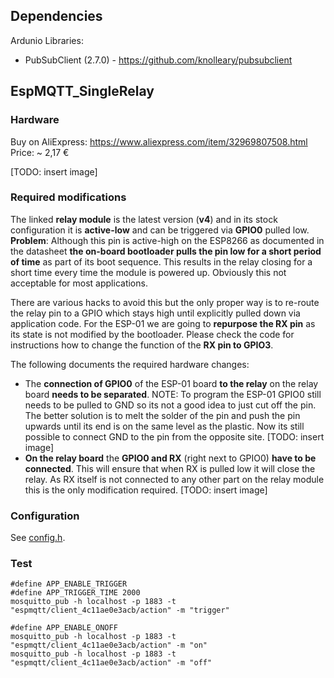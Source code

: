 ## Dependencies
Ardunio Libraries:
 * PubSubClient (2.7.0) - https://github.com/knolleary/pubsubclient

## EspMQTT_SingleRelay
### Hardware
Buy on AliExpress: https://www.aliexpress.com/item/32969807508.html  
Price: ~ 2,17 €

[TODO: insert image]

### Required modifications
The linked **relay module** is the latest version (**v4**) and in its stock configuration it is **active-low** and can be triggered via **GPIO0** pulled low. **Problem**: Although this pin is active-high on the ESP8266 as documented in the datasheet **the on-board bootloader pulls the pin low for a short period of time** as part of its boot sequence. This results in the relay closing for a short time every time the module is powered up. Obviously this not acceptable for most applications.

There are various hacks to avoid this but the only proper way is to re-route the relay pin to a GPIO which stays high until explicitly pulled down via application code.
For the ESP-01 we are going to **repurpose the RX pin** as its state is not modified by the bootloader. Please check the code for instructions how to change the function of the **RX pin to GPIO3**.

The following documents the required hardware changes:
 * The **connection of GPIO0** of the ESP-01 board **to the relay** on the relay board **needs to be separated**.
  NOTE: To program the ESP-01 GPIO0 still needs to be pulled to GND so its not a good idea to just cut off the pin. The better solution is to melt the solder of the pin and push the pin upwards until its end is on the same level as the plastic. Now its still possible to connect GND to the pin from the opposite site. 
  [TODO: insert image]
 * **On the relay board** the **GPIO0 and RX** (right next to GPIO0) **have to be connected**. This will ensure that when RX is pulled low it will close the relay. As RX itself is not connected to any other part on the relay module this is the only modification required.
  [TODO: insert image]

### Configuration
See [config.h](EspMQTT_SingleRelay/config.h).

### Test
```
#define APP_ENABLE_TRIGGER
#define APP_TRIGGER_TIME 2000
mosquitto_pub -h localhost -p 1883 -t "espmqtt/client_4c11ae0e3acb/action" -m "trigger"

#define APP_ENABLE_ONOFF
mosquitto_pub -h localhost -p 1883 -t "espmqtt/client_4c11ae0e3acb/action" -m "on"
mosquitto_pub -h localhost -p 1883 -t "espmqtt/client_4c11ae0e3acb/action" -m "off"
```

